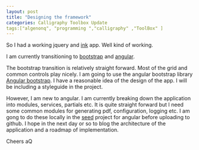 ```yaml
---
layout: post 
title: "Designing the framework" 
categories: Calligraphy Toolbox Update
tags:["algenonq", "programming ","calligraphy" ,"ToolBox" ]
---
```

So I had a working jquery and [ink](http://ink.sapo.pt) app. Well kind of working.

I am currently transitioning to [bootstrap](http://getbootstrap.com/) and [angular](https://angularjs.org/).

The bootstrap transition is relatively straight forward. Most of the grid and common controls play nicely. I am going to use the angular bootstrap library [Angular bootstrap](http://angular-ui.github.io/bootstrap). I have a reasonable idea of the design of the app. I will be including a styleguide in the project.

However, I am new to angular. I am currently breaking down the application into modules, services, partials etc. It is quite straight forward but I need some common modules for generating pdf, configuration, logging etc. I am gong to do these locally in the [seed](https://github.com/angular/angular-seed) project for angular before uploading to github. I hope in the next day or so to blog the architecture of the application and a roadmap of implementation.

Cheers aQ
